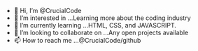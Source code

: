 - 👋 Hi, I’m @CrucialCode
- 👀 I’m interested in ...Learning more about the coding industry
- 🌱 I’m currently learning ...HTML, CSS, and JAVASCRIPT.
- 💞️ I’m looking to collaborate on ...Any open projects available
- 📫 How to reach me ...@CrucialCode/github

<!---
CrucialCode/CrucialCode is a ✨ special ✨ repository because its `README.md` (this file) appears on your GitHub profile.
You can click the Preview link to take a look at your changes.
--->

